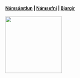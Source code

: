 #### [Námsáætlun](VEFÞ1VG05AU_V21-2.pdf) | [Námsefni](https://github.com/vefgrunnur/V21/wiki) | [Bjargir](https://github.com/vefgrunnur/21V/wiki/Bjargir)

<img src="https://github.com/vefgrunnur/21V/blob/main/S%C3%BDnid%C3%A6mi/img/21VGA-logo.jpg" width="180" height="180" />

